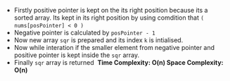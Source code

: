 * Firstly positive pointer is kept on the its right position because its a sorted array. Its kept in its right position by using comdition that `( nums[posPointer] < 0 )`
​
* Negative pointer is calculated by `posPointer - 1`
​
* Now new array `sqr` is prepared and its index `k` is intialised.
​
* Now while interation if the smaller element from negative pointer and positive pointer is kept inside the `sqr` array.
​
* Finally `sqr` array is returned
​
**Time Complexity: O(n)
Space Complexity: O(n)**